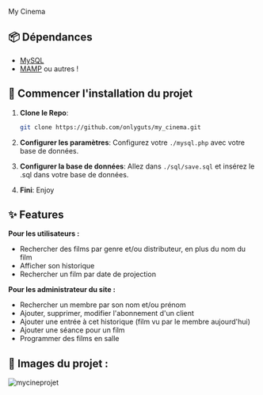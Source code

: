 My Cinema

## 📦 Dépendances
- [MySQL](https://www.mysql.com/en/)
- [MAMP](https://www.mamp.info/en/downloads/) ou autres !

## 🚀 Commencer l'installation du projet

1. **Clone le Repo**:
   ```bash
   git clone https://github.com/onlyguts/my_cinema.git
   ```

2. **Configurer les paramètres**:
    Configurez votre `./mysql.php` avec votre base de données.

3. **Configurer la base de données**:
   Allez dans `./sql/save.sql` et insérez le .sql dans votre base de données.

4. **Fini**:
    Enjoy
   
## ✨ Features 

**Pour les utilisateurs :**
- Rechercher des films par genre et/ou distributeur, en plus du nom du film
- Afficher son historique
- Rechercher un film par date de projection

**Pour les administrateur du site :**
- Rechercher un membre par son nom et/ou prénom
- Ajouter, supprimer, modifier l'abonnement d'un client
- Ajouter une entrée à cet historique (film vu par le membre aujourd'hui)
- Ajouter une séance pour un film
- Programmer des films en salle

## 📸 Images du projet : 

![mycineprojet](https://github.com/user-attachments/assets/315d380d-f498-422c-b3d1-4cd860a086d7)
